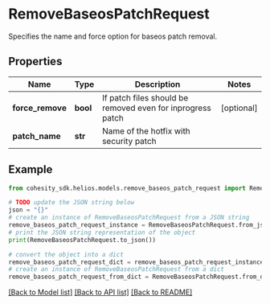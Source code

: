 # RemoveBaseosPatchRequest

Specifies the name and force option for baseos patch removal.

## Properties

Name | Type | Description | Notes
------------ | ------------- | ------------- | -------------
**force_remove** | **bool** | If patch files should be removed even for inprogress patch | [optional] 
**patch_name** | **str** | Name of the hotfix with security patch | 

## Example

```python
from cohesity_sdk.helios.models.remove_baseos_patch_request import RemoveBaseosPatchRequest

# TODO update the JSON string below
json = "{}"
# create an instance of RemoveBaseosPatchRequest from a JSON string
remove_baseos_patch_request_instance = RemoveBaseosPatchRequest.from_json(json)
# print the JSON string representation of the object
print(RemoveBaseosPatchRequest.to_json())

# convert the object into a dict
remove_baseos_patch_request_dict = remove_baseos_patch_request_instance.to_dict()
# create an instance of RemoveBaseosPatchRequest from a dict
remove_baseos_patch_request_from_dict = RemoveBaseosPatchRequest.from_dict(remove_baseos_patch_request_dict)
```
[[Back to Model list]](../README.md#documentation-for-models) [[Back to API list]](../README.md#documentation-for-api-endpoints) [[Back to README]](../README.md)


